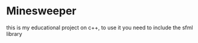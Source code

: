 # Minesweeper
this is my educational project on c++, to use it you need to include the sfml library
